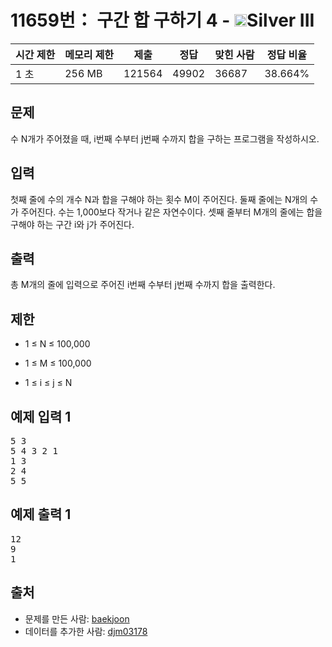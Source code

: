 # 11659번： 구간 합 구하기 4 - <img src="https://static.solved.ac/tier_small/8.svg" style="height:20px" />Silver III


| 시간 제한 | 메모리 제한 | 제출 | 정답 | 맞힌 사람 | 정답 비율 |
| --- | --- | --- | --- | --- | --- |
| 1 초 | 256 MB | 121564 | 49902 | 36687 | 38.664% |


## 문제


수 N개가 주어졌을 때, i번째 수부터 j번째 수까지 합을 구하는 프로그램을 작성하시오.




## 입력


첫째 줄에 수의 개수 N과 합을 구해야 하는 횟수 M이 주어진다. 둘째 줄에는 N개의 수가 주어진다. 수는 1,000보다 작거나 같은 자연수이다. 셋째 줄부터 M개의 줄에는 합을 구해야 하는 구간 i와 j가 주어진다.




## 출력


총 M개의 줄에 입력으로 주어진 i번째 수부터 j번째 수까지 합을 출력한다.




## 제한


- 1 ≤ N ≤ 100,000

- 1 ≤ M ≤ 100,000

- 1 ≤ i ≤ j ≤ N





## 예제 입력 1


<pre>5 3
5 4 3 2 1
1 3
2 4
5 5
</pre>


## 예제 출력 1


<pre>12
9
1
</pre>






## 출처


- 문제를 만든 사람: [baekjoon](/user/baekjoon)
- 데이터를 추가한 사람: [djm03178](/user/djm03178)




